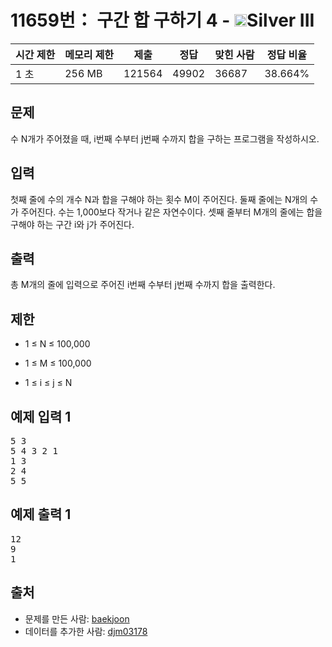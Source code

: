 # 11659번： 구간 합 구하기 4 - <img src="https://static.solved.ac/tier_small/8.svg" style="height:20px" />Silver III


| 시간 제한 | 메모리 제한 | 제출 | 정답 | 맞힌 사람 | 정답 비율 |
| --- | --- | --- | --- | --- | --- |
| 1 초 | 256 MB | 121564 | 49902 | 36687 | 38.664% |


## 문제


수 N개가 주어졌을 때, i번째 수부터 j번째 수까지 합을 구하는 프로그램을 작성하시오.




## 입력


첫째 줄에 수의 개수 N과 합을 구해야 하는 횟수 M이 주어진다. 둘째 줄에는 N개의 수가 주어진다. 수는 1,000보다 작거나 같은 자연수이다. 셋째 줄부터 M개의 줄에는 합을 구해야 하는 구간 i와 j가 주어진다.




## 출력


총 M개의 줄에 입력으로 주어진 i번째 수부터 j번째 수까지 합을 출력한다.




## 제한


- 1 ≤ N ≤ 100,000

- 1 ≤ M ≤ 100,000

- 1 ≤ i ≤ j ≤ N





## 예제 입력 1


<pre>5 3
5 4 3 2 1
1 3
2 4
5 5
</pre>


## 예제 출력 1


<pre>12
9
1
</pre>






## 출처


- 문제를 만든 사람: [baekjoon](/user/baekjoon)
- 데이터를 추가한 사람: [djm03178](/user/djm03178)




